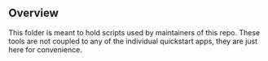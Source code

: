 ## Overview
This folder is meant to hold scripts used by maintainers of this repo. These tools are not coupled to any of the individual quickstart apps, they are just here for convenience.
